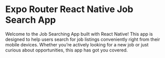 # Expo Router React Native Job Search App

Welcome to the Job Searching App built with React Native! This app is designed to help users search for job listings conveniently right from their mobile devices. Whether you’re actively looking for a new job or just curious about opportunities, this app has got you covered.
